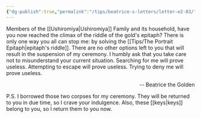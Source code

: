 ```yaml
---
{"dg-publish":true,"permalink":"/tips/beatrice-s-letters/letter-e2-03/","created":"2025-02-27T17:44:12.003+01:00","updated":"2025-03-18T19:58:33.293+01:00"}
---
```


Members of the [[Ushiromiya\|Ushiromiya]] Family and its household, have you now reached the climax of the riddle of the gold's epitaph?
There is only one way you all can stop me: by solving the [[Tips/The Portrait Epitaph\|epitaph's riddle]].
There are no other options left to you that will result in the suspension of my ceremony.
I humbly ask that you take care not to misunderstand your current situation.
Searching for me will prove useless.
Attempting to escape will prove useless.
Trying to deny me will prove useless.
<p align="right">-- Beatrice the Golden</p>

P.S.
I borrowed those two corpses for my ceremony.
They will be returned to you in due time, so I crave your indulgence.
Also, these [[keys\|keys]] belong to you, so I return them to you now.